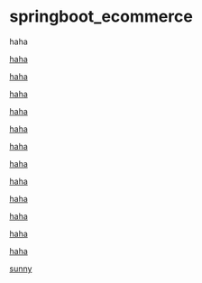 # springboot_ecommerce
<p>haha</p>
<a href="#sunny">
<p>haha</p>
<p>haha</p>
<p>haha</p>
<p>haha</p>
<p>haha</p><p>haha</p>
<p>haha</p>
<p>haha</p>
<p>haha</p>
<p>haha</p>
<p>haha</p>
<p>haha</p>
<p id="sunny">sunny</p>
